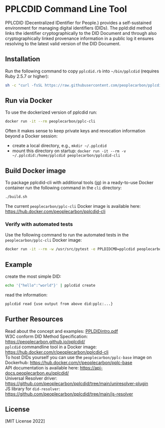 # PPLCDID Command Line Tool

PPLCDID (Decentralized IDentifier for People.) provides a self-sustained environment for managing digital identifiers (DIDs). The ppld:did method links the identifier cryptographically to the DID Document and through also cryptographically linked provenance information in a public log it ensures resolving to the latest valid version of the DID Document.

## Installation
Run the following command to copy `pplcdid.rb` into `~/bin/pplcdid` (requires Ruby 2.5.7 or higher):
```bash
sh -c "curl -fsSL https://raw.githubusercontent.com/peoplecarbon/pplcdid/main/cli/install.sh | sh"
```

## Run via Docker
To use the dockerized version of pplcdid run:
```bash
docker run -it --rm peoplecarbon/pplc-cli
```

Often it makes sense to keep private keys and revocation information beyond a Docker session:

* create a local directory, e.g., `mkdir ~/.pplcdid`
* mount this directory on startup: `docker run -it --rm -v ~/.pplcdid:/home/pplcdid peoplecarbon/pplcdid-cli`

## Build Docker image

To package pplcdid-cli with additional tools ([jq](https://stedolan.github.io/jq/)) in a ready-to-use Docker container run the following command in the `cli` directory:    
```bash
./build.sh
```

The current `peoplecarbon/pplc-cli` Docker image is available here: https://hub.docker.com/peoplecarbon/pplcdid-cli

### Verify with automated tests    

Use the following command to run the automated tests in the `peoplecarbon/pplc-cli` Docker image:    

```bash
docker run -it --rm -w /usr/src/pytest -e PPLDIDCMD=pplcdid peoplecarbon/pplcdid-cli pytest
```

## Example
create the most simple DID:
```bash
echo '{"hello":"world"}' | pplcdid create
```

read the information:
```bash
pplcdid read {use output from above did:pplc:...}
```

## Further Resources

Read about the concept and examples: [PPLDIDintro.pdf](https://github.com/peoplecarbon/pplcdid/blob/main/docs/ppldidintro.pdf)    
W3C conform DID Method Specification: https://peoplecarbon.github.io/pplcdid/    
`pplcdid` commandline tool in a Docker image: https://hub.docker.com/r/peoplecarbon/pplcdid-cli         
To host DIDs yourself you can use the `peoplecarbon/pplc-base` image on Dockerhub: https://hub.docker.com/r/peoplecarbon/pplc-base    
API documentation is available here: https://api-docs.peoplecarbon.eu/pplcdid/    
Universal Resolver driver: https://github.com/peoplecarbon/pplcdid/tree/main/uniresolver-plugin    
JS library for `did-resolver`: https://github.com/peoplecarbon/pplcdid/tree/main/js-resolver    



## License

[MIT License 2022]